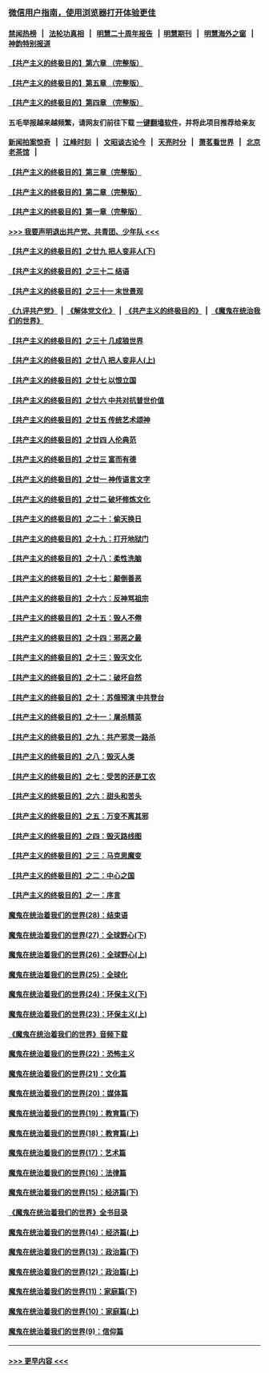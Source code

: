 ### [微信用户指南，使用浏览器打开体验更佳](https://github.com/gfw-breaker/banned-news1/blob/master/indexes/wechat-guide.md?t=0)
#### [禁闻热榜](热点新闻.md?t=0)  &nbsp;&nbsp;|&nbsp;&nbsp; [法轮功真相](https://github.com/gfw-breaker/truth/blob/master/README.md?t=0) &nbsp;&nbsp;|&nbsp;&nbsp; [明慧二十周年报告](https://github.com/gfw-breaker/mh-reports/blob/master/README.md?t=0) &nbsp;&nbsp;|&nbsp;&nbsp;[明慧期刊](https://github.com/gfw-breaker/mh-qikan) &nbsp;&nbsp;|&nbsp;&nbsp; [明慧海外之窗](https://github.com/gfw-breaker/mh-news/blob/master/README.md?t=0) &nbsp;&nbsp;|&nbsp;&nbsp; [神韵特别报道](https://github.com/gfw-breaker/mh-news/blob/master/shenyun.md?t=0)
#### [【共产主义的终极目的】第六章 （完整版）](../pages/nsc422/n11428913.md?t=02170311) 
#### [【共产主义的终极目的】第五章 （完整版）](../pages/nsc422/n11428912.md?t=02170311) 
#### [【共产主义的终极目的】第四章 （完整版）](../pages/nsc422/n11428907.md?t=02170311) 
#### 五毛举报越来越频繁，请网友们前往下载 [一键翻墙软件](https://github.com/gfw-breaker/ssr-accounts)，并将此项目推荐给亲友
#### [新闻拍案惊奇](https://github.com/gfw-breaker/banned-news1/blob/master/pages/link4.md) &nbsp;&nbsp;|&nbsp;&nbsp; [江峰时刻](https://github.com/gfw-breaker/banned-news1/blob/master/pages/link4.md) &nbsp;&nbsp;|&nbsp;&nbsp; [文昭谈古论今](https://github.com/gfw-breaker/banned-news1/blob/master/pages/link4.md) &nbsp;&nbsp;|&nbsp;&nbsp; [天亮时分](https://github.com/gfw-breaker/banned-news1/blob/master/pages/link4.md) &nbsp;&nbsp;|&nbsp;&nbsp; [萧茗看世界](https://github.com/gfw-breaker/banned-news1/blob/master/pages/link4.md) &nbsp;&nbsp;|&nbsp;&nbsp; [北京老茶馆](https://github.com/gfw-breaker/banned-news1/blob/master/pages/link4.md) &nbsp;&nbsp;|&nbsp;&nbsp; 
#### [【共产主义的终极目的】第三章（完整版）](../pages/nsc422/n11428848.md?t=02170311) 
#### [【共产主义的终极目的】第二章（完整版）](../pages/nsc422/n11428831.md?t=02170311) 
#### [【共产主义的终极目的】第一章（完整版）](../pages/nsc422/n11417651.md?t=02170311) 
#### [>>> 我要声明退出共产党、共青团、少年队 <<<](https://github.com/begood0513/goodnews/blob/master/quit/letter.md) 
#### [【共产主义的终极目的】之廿九 把人变非人(下)](../pages/nsc422/n11344140.md?t=02170311) 
#### [【共产主义的终极目的】之三十二 结语](../pages/nsc422/n11360535.md?t=02170311) 
#### [【共产主义的终极目的】之三十一 末世景观](../pages/nsc422/n11351129.md?t=02170311) 
#### [《九评共产党》](https://github.com/begood0513/9ping.md/blob/master/README.md) &nbsp;|&nbsp; [《解体党文化》](../../../../jtdwh.md/blob/master/README.md)  &nbsp;|&nbsp; [《共产主义的终极目的》](../../../../gczydzjmd.md/blob/master/README.md) &nbsp;|&nbsp; [《魔鬼在统治我们的世界》](../../../../mgztzwmdsj.md/blob/master/README.md) 
#### [【共产主义的终极目的】之三十 几成狼世界](../pages/nsc422/n11348280.md?t=02170311) 
#### [【共产主义的终极目的】之廿八 把人变非人(上)](../pages/nsc422/n11340492.md?t=02170311) 
#### [【共产主义的终极目的】之廿七 以恨立国](../pages/nsc422/n11336944.md?t=02170311) 
#### [【共产主义的终极目的】之廿六 中共对抗普世价值](../pages/nsc422/n11324785.md?t=02170311) 
#### [【共产主义的终极目的】之廿五 传统艺术颂神](../pages/nsc422/n11296396.md?t=02170311) 
#### [【共产主义的终极目的】之廿四 人伦典范](../pages/nsc422/n11296397.md?t=02170311) 
#### [【共产主义的终极目的】之廿三 富而有德](../pages/nsc422/n11283598.md?t=02170311) 
#### [【共产主义的终极目的】之廿一 神传语言文字](../pages/nsc422/n11263265.md?t=02170311) 
#### [【共产主义的终极目的】之廿二 破坏修炼文化](../pages/nsc422/n11245728.md?t=02170311) 
#### [【共产主义的终极目的】之二十：偷天换日](../pages/nsc422/n11238846.md?t=02170311) 
#### [【共产主义的终极目的】之十九：打开地狱门](../pages/nsc422/n11206376.md?t=02170311) 
#### [【共产主义的终极目的】之十八：柔性洗脑](../pages/nsc422/n11199994.md?t=02170311) 
#### [【共产主义的终极目的】之十七：颠倒善恶](../pages/nsc422/n11179782.md?t=02170311) 
#### [【共产主义的终极目的】之十六：反神骂祖宗](../pages/nsc422/n11166798.md?t=02170311) 
#### [【共产主义的终极目的】之十五：毁人不倦](../pages/nsc422/n11166792.md?t=02170311) 
#### [【共产主义的终极目的】之十四：邪恶之最](../pages/nsc422/n11150249.md?t=02170311) 
#### [【共产主义的终极目的】之十三：毁灭文化](../pages/nsc422/n11135227.md?t=02170311) 
#### [【共产主义的终极目的】之十二：破坏自然](../pages/nsc422/n11135214.md?t=02170311) 
#### [【共产主义的终极目的】之十：苏俄预演 中共登台](../pages/nsc422/n11118424.md?t=02170311) 
#### [【共产主义的终极目的】之十一：屠杀精英](../pages/nsc422/n11118442.md?t=02170311) 
#### [【共产主义的终极目的】之九：共产邪灵一路杀](../pages/nsc422/n11114139.md?t=02170311) 
#### [【共产主义的终极目的】之八：毁灭人类](../pages/nsc422/n11108503.md?t=02170311) 
#### [【共产主义的终极目的】之七：受苦的还是工农](../pages/nsc422/n11101809.md?t=02170311) 
#### [【共产主义的终极目的】之六：甜头和苦头](../pages/nsc422/n11096971.md?t=02170311) 
#### [【共产主义的终极目的】之五：万变不离其邪](../pages/nsc422/n11091285.md?t=02170311) 
#### [【共产主义的终极目的】之四：毁灭路线图](../pages/nsc422/n11086284.md?t=02170311) 
#### [【共产主义的终极目的】之三：马克思魔变](../pages/nsc422/n11061941.md?t=02170311) 
#### [【共产主义的终极目的】之二：中心之国](../pages/nsc422/n11047728.md?t=02170311) 
#### [【共产主义的终极目的】之一：序言](../pages/nsc422/n11086077.md?t=02170311) 
#### [魔鬼在统治着我们的世界(28)：结束语](../pages/nsc422/n10936246.md?t=02170311) 
#### [魔鬼在统治着我们的世界(27)：全球野心(下)](../pages/nsc422/n10928319.md?t=02170311) 
#### [魔鬼在统治着我们的世界(26)：全球野心(上)](../pages/nsc422/n10900318.md?t=02170311) 
#### [魔鬼在统治着我们的世界(25)：全球化](../pages/nsc422/n10788205.md?t=02170311) 
#### [魔鬼在统治着我们的世界(24)：环保主义(下)](../pages/nsc422/n10695307.md?t=02170311) 
#### [魔鬼在统治着我们的世界(23)：环保主义(上)](../pages/nsc422/n10688613.md?t=02170311) 
#### [《魔鬼在统治着我们的世界》音频下载](../pages/nsc422/n10635553.md?t=02170311) 
#### [魔鬼在统治着我们的世界(22)：恐怖主义](../pages/nsc422/n10614727.md?t=02170311) 
#### [魔鬼在统治着我们的世界(21)：文化篇](../pages/nsc422/n10597706.md?t=02170311) 
#### [魔鬼在统治着我们的世界(20)：媒体篇](../pages/nsc422/n10586579.md?t=02170311) 
#### [魔鬼在统治着我们的世界(19)：教育篇(下)](../pages/nsc422/n10564808.md?t=02170311) 
#### [魔鬼在统治着我们的世界(18)：教育篇(上)](../pages/nsc422/n10526970.md?t=02170311) 
#### [魔鬼在统治着我们的世界(17)：艺术篇](../pages/nsc422/n10499093.md?t=02170311) 
#### [魔鬼在统治着我们的世界(16)：法律篇](../pages/nsc422/n10485969.md?t=02170311) 
#### [魔鬼在统治着我们的世界(15)：经济篇(下)](../pages/nsc422/n10469975.md?t=02170311) 
#### [《魔鬼在统治着我们的世界》全书目录](../pages/nsc422/n10464261.md?t=02170311) 
#### [魔鬼在统治着我们的世界(14)：经济篇(上)](../pages/nsc422/n10457370.md?t=02170311) 
#### [魔鬼在统治着我们的世界(13)：政治篇(下)](../pages/nsc422/n10448270.md?t=02170311) 
#### [魔鬼在统治着我们的世界(12)：政治篇(上)](../pages/nsc422/n10444576.md?t=02170311) 
#### [魔鬼在统治着我们的世界(11)：家庭篇(下)](../pages/nsc422/n10440961.md?t=02170311) 
#### [魔鬼在统治着我们的世界(10)：家庭篇(上)](../pages/nsc422/n10435448.md?t=02170311) 
#### [魔鬼在统治着我们的世界(9)：信仰篇](../pages/nsc422/n10432159.md?t=02170311) 

----
#### [ >>> 更早内容 <<< ](../indexes/nsc422-earlier.md)
